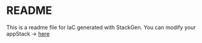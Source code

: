 # README
This is a readme file for IaC generated with StackGen.
You can modify your appStack -> [here](http://main.dev.stackgen.com/appstacks/aa804817-d437-4c4c-8c22-523b85a9b7d7)
